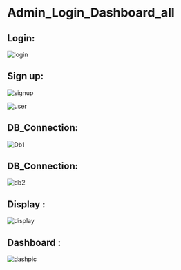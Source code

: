 # Admin_Login_Dashboard_all

<h2><b> Login: </b></h2>

![login](https://user-images.githubusercontent.com/84727061/195584655-0063c33f-d225-4e46-bef1-2b94f4275bae.PNG)

 <h2><b> Sign up: </b></h2>
 
 ![signup](https://user-images.githubusercontent.com/84727061/195587676-2a7e8cb6-1162-468e-8a28-ff8568029925.PNG)

![user](https://user-images.githubusercontent.com/84727061/195585405-2f944306-25a5-4b69-9abb-8b0dca5e9e5f.PNG)
 
 <h2><b> DB_Connection: </b></h2>
 
![Db1](https://user-images.githubusercontent.com/84727061/195586066-bcaf4222-5f12-4a10-85c5-188782053b5b.PNG)

<h2><b> DB_Connection: </b></h2>

![db2](https://user-images.githubusercontent.com/84727061/195586107-52a3ab25-af0b-4f3c-8b2e-bfcd707074a9.PNG)

<h2><b> Display :</b></h2>

![display](https://user-images.githubusercontent.com/84727061/195586201-f40a6b92-4aa1-4e3b-893e-30aea749bebf.PNG)

<h2><b> Dashboard :</b></h2>


![dashpic](https://user-images.githubusercontent.com/84727061/195584699-af42bb67-7084-4337-9de5-1459a9195a91.PNG)
